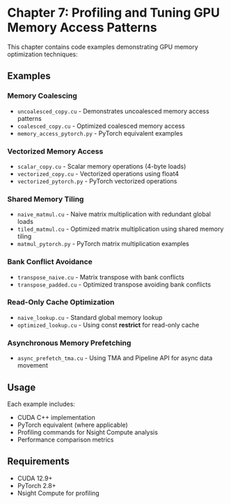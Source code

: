 # Chapter 7: Profiling and Tuning GPU Memory Access Patterns

This chapter contains code examples demonstrating GPU memory optimization techniques:

## Examples

### Memory Coalescing
- `uncoalesced_copy.cu` - Demonstrates uncoalesced memory access patterns
- `coalesced_copy.cu` - Optimized coalesced memory access
- `memory_access_pytorch.py` - PyTorch equivalent examples

### Vectorized Memory Access  
- `scalar_copy.cu` - Scalar memory operations (4-byte loads)
- `vectorized_copy.cu` - Vectorized operations using float4
- `vectorized_pytorch.py` - PyTorch vectorized operations

### Shared Memory Tiling
- `naive_matmul.cu` - Naive matrix multiplication with redundant global loads
- `tiled_matmul.cu` - Optimized matrix multiplication using shared memory tiling
- `matmul_pytorch.py` - PyTorch matrix multiplication examples

### Bank Conflict Avoidance
- `transpose_naive.cu` - Matrix transpose with bank conflicts
- `transpose_padded.cu` - Optimized transpose avoiding bank conflicts

### Read-Only Cache Optimization
- `naive_lookup.cu` - Standard global memory lookup
- `optimized_lookup.cu` - Using const __restrict__ for read-only cache

### Asynchronous Memory Prefetching
- `async_prefetch_tma.cu` - Using TMA and Pipeline API for async data movement

## Usage

Each example includes:
- CUDA C++ implementation
- PyTorch equivalent (where applicable) 
- Profiling commands for Nsight Compute analysis
- Performance comparison metrics

## Requirements

- CUDA 12.9+
- PyTorch 2.8+
- Nsight Compute for profiling
